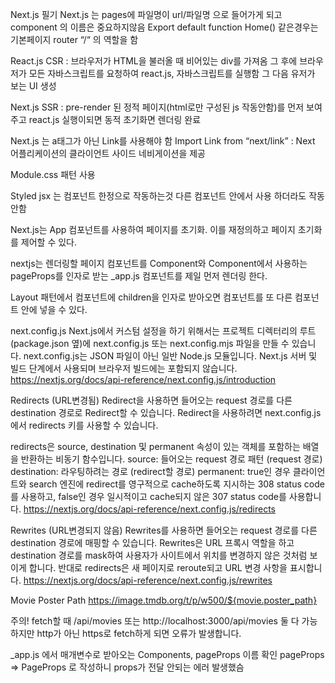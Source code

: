 Next.js 필기
Next.js 는 pages에 파일명이 url/파일명 으로 들어가게 되고 component 의 이름은 중요하지않음
Export default function Home() 같은경우는 기본페이지 router “/“ 의 역할을 함

React.js CSR : 브라우저가 HTML을 불러올 때 비어있는 div를 가져옴 그 후에 브라우저가 모든 자바스크립트를 요청하여 react.js, 자바스크립트를 실행함 그 다음 유저가 보는 UI 생성

Next.js SSR : pre-render 된 정적 페이지(html로만 구성된 js 작동안함)를 먼저 보여주고 react.js 실행이되면 동적 초기화면 렌더링 완료

Next.js 는 a태그가 아닌 Link를 사용해야 함
Import Link from “next/link” : Next 어플리케이션의 클라이언트 사이드 네비게이션을 제공

Module.css 패턴 사용

Styled jsx 는 컴포넌트 한정으로 작동하는것 다른 컴포넌트 안에서 사용 하더라도 작동안함

Next.js는 App 컴포넌트를 사용하여 페이지를 초기화. 이를 재정의하고 페이지 초기화를 제어할 수 있다.

nextjs는 렌더링할 페이지 컴포넌트를 Component와 Component에서 사용하는 pageProps를 인자로 받는 \_app.js 컴포넌트를 제일 먼저 렌더링 한다.

Layout 패턴에서 컴포넌트에 children을 인자로 받아오면 컴포넌트를 또 다른 컴포넌트 안에 넣을 수 있다.

next.config.js
Next.js에서 커스텀 설정을 하기 위해서는 프로젝트 디렉터리의 루트(package.json 옆)에 next.config.js 또는 next.config.mjs 파일을 만들 수 있습니다. next.config.js는 JSON 파일이 아닌 일반 Node.js 모듈입니다.
Next.js 서버 및 빌드 단계에서 사용되며 브라우저 빌드에는 포함되지 않습니다.
https://nextjs.org/docs/api-reference/next.config.js/introduction

Redirects (URL변경됨)
Redirect을 사용하면 들어오는 request 경로를 다른 destination 경로로 Redirect할 수 있습니다. Redirect을 사용하려면 next.config.js에서 redirects 키를 사용할 수 있습니다.

redirects은 source, destination 및 permanent 속성이 있는 객체를 포함하는 배열을 반환하는 비동기 함수입니다.
source: 들어오는 request 경로 패턴 (request 경로)
destination: 라우팅하려는 경로 (redirect할 경로)
permanent: true인 경우 클라이언트와 search 엔진에 redirect를 영구적으로 cache하도록 지시하는 308 status code를 사용하고, false인 경우 일시적이고 cache되지 않은 307 status code를 사용합니다.
https://nextjs.org/docs/api-reference/next.config.js/redirects

Rewrites (URL변경되지 않음)
Rewrites를 사용하면 들어오는 request 경로를 다른 destination 경로에 매핑할 수 있습니다.
Rewrites은 URL 프록시 역할을 하고 destination 경로를 mask하여 사용자가 사이트에서 위치를 변경하지 않은 것처럼 보이게 합니다. 반대로 redirects은 새 페이지로 reroute되고 URL 변경 사항을 표시합니다.
https://nextjs.org/docs/api-reference/next.config.js/rewrites

Movie Poster Path
https://image.tmdb.org/t/p/w500/${movie.poster_path}

주의! fetch할 때 /api/movies 또는 http://localhost:3000/api/movies 둘 다 가능하지만 http가 아닌 https로 fetch하게 되면 오류가 발생합니다.

\_app.js 에서 매개변수로 받아오는 Components, pageProps 이름 확인 pageProps => PageProps 로 작성하니 props가 전달 안되는 에러 발생했슴
